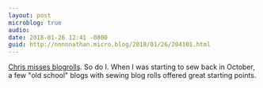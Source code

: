 ```yaml
---
layout: post
microblog: true
audio: 
date: 2018-01-26 12:41 -0800
guid: http://nnnnnathan.micro.blog/2018/01/26/204101.html
---
```

[Chris misses blogrolls](https://iwantmyname.com/blog/i-miss-blogrolls). So do I. When I was starting to sew back in October, a few "old school" blogs with sewing blog rolls offered great starting points. 
